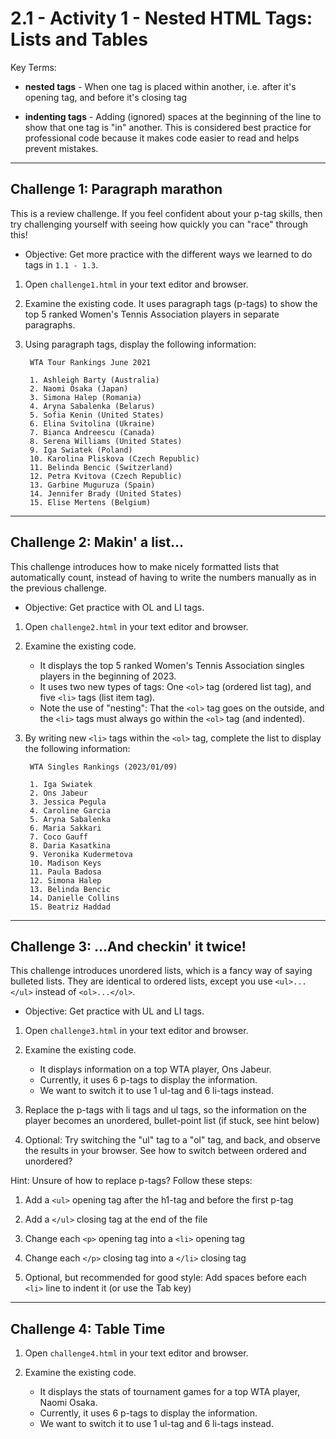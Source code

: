 # 2.1 - Activity 1 - Nested HTML Tags: Lists and Tables

Key Terms:

- **nested tags** - When one tag is placed within another, i.e. after it's
  opening tag, and before it's closing tag

- **indenting tags** - Adding (ignored) spaces at the beginning of the line to
  show that one tag is "in" another. This is considered best practice for
  professional code because it makes code easier to read and helps prevent
  mistakes.

----------------------------------


Challenge 1: Paragraph marathon
----------------------------------

This is a review challenge. If you feel confident about your p-tag skills, then
try challenging yourself with seeing how quickly you can "race" through this!

* Objective: Get more practice with the different ways we learned to do tags in
  `1.1 - 1.3`.

1. Open `challenge1.html` in your text editor and browser.

2. Examine the existing code. It uses paragraph tags (p-tags) to show the top 5
ranked Women's Tennis Association players in separate paragraphs.

3. Using paragraph tags, display the following information:

        WTA Tour Rankings June 2021

        1. Ashleigh Barty (Australia)
        2. Naomi Osaka (Japan)
        3. Simona Halep (Romania)
        4. Aryna Sabalenka (Belarus)
        5. Sofia Kenin (United States)
        6. Elina Svitolina (Ukraine)
        7. Bianca Andreescu (Canada)
        8. Serena Williams (United States)
        9. Iga Swiatek (Poland)
        10. Karolina Pliskova (Czech Republic)
        11. Belinda Bencic (Switzerland)
        12. Petra Kvitova (Czech Republic)
        13. Garbine Muguruza (Spain)
        14. Jennifer Brady (United States)
        15. Elise Mertens (Belgium)


----------------------------------


Challenge 2: Makin' a list...
----------------------------------

This challenge introduces how to make nicely formatted lists that automatically
count, instead of having to write the numbers manually as in the previous
challenge.

* Objective: Get practice with OL and LI tags.

1. Open `challenge2.html` in your text editor and browser.

2. Examine the existing code.
    - It displays the top 5 ranked Women's Tennis Association singles players
      in the beginning of 2023.
    - It uses two new types of tags: One `<ol>` tag (ordered list tag), and
      five `<li>` tags (list item tag).
    - Note the use of "nesting": That the `<ol>` tag goes on the outside, and
      the `<li>` tags must always go within the `<ol>` tag (and indented).

3. By writing new `<li>` tags within the `<ol>` tag, complete the list to
display the following information:

        WTA Singles Rankings (2023/01/09)

        1. Iga Swiatek
        2. Ons Jabeur
        3. Jessica Pegula
        4. Caroline Garcia
        5. Aryna Sabalenka
        6. Maria Sakkari
        7. Coco Gauff
        8. Daria Kasatkina
        9. Veronika Kudermetova
        10. Madison Keys
        11. Paula Badosa
        12. Simona Halep
        13. Belinda Bencic
        14. Danielle Collins
        15. Beatriz Haddad


----------------------------------


Challenge 3: ...And checkin' it twice!
-------------------------------------------

This challenge introduces unordered lists, which is a fancy way of saying
bulleted lists. They are identical to ordered lists, except you use
`<ul>...</ul>` instead of `<ol>...</ol>`.

* Objective: Get practice with UL and LI tags.

1. Open `challenge3.html` in your text editor and browser.

2. Examine the existing code.
    - It displays information on a top WTA player, Ons Jabeur.
    - Currently, it uses 6 p-tags to display the information.
    - We want to switch it to use 1 ul-tag and 6 li-tags instead.

3. Replace the p-tags with li tags and ul tags, so the information on the
player becomes an unordered, bullet-point list (if stuck, see hint below)

4. Optional: Try switching the "ul" tag to a "ol" tag, and back, and observe
the results in your browser. See how to switch between ordered and unordered?

Hint: Unsure of how to replace p-tags? Follow these steps:

1. Add a `<ul>` opening tag after the h1-tag and before the first p-tag

2. Add a `</ul>` closing tag at the end of the file

3. Change each `<p>` opening tag into a `<li>` opening tag

4. Change each `</p>` closing tag into a `</li>` closing tag

5. Optional, but recommended for good style: Add spaces before each `<li>` line
to indent it (or use the Tab key)



----------------------------------


Challenge 4: Table Time
-------------------------------------------

1. Open `challenge4.html` in your text editor and browser.

2. Examine the existing code.
    - It displays the stats of tournament games for a top WTA player, Naomi Osaka.
    - Currently, it uses 6 p-tags to display the information.
    - We want to switch it to use 1 ul-tag and 6 li-tags instead.





